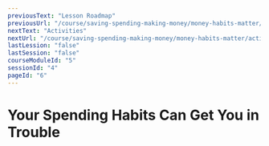 ```yaml
---
previousText: "Lesson Roadmap"
previousUrl: "/course/saving-spending-making-money/money-habits-matter/roadmap"
nextText: "Activities"
nextUrl: "/course/saving-spending-making-money/money-habits-matter/activities"
lastLession: "false"
lastSession: "false"
courseModuleId: "5"
sessionId: "4"
pageId: "6"
---
```



# Your Spending Habits Can Get You in Trouble
<sparkle-animation-player src="./animation/m2l2.js" composition="85BEB3849B29B243BB5FDF107B98B81A"></sparkle-animation-player>
